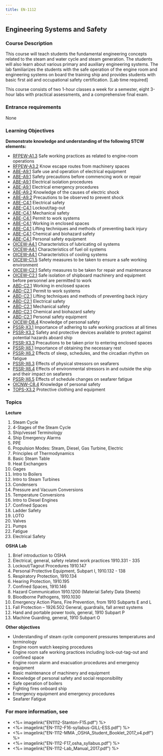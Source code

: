 ```yaml
---
title: EN-1112
---
```


## Engineering Systems and Safety 

### Course Description

This course will teach students the fundamental engineering concepts related to the steam and water cycle and steam generation. The students will also learn about various primary and auxiliary engineering systems. The lab familiarizes the students with the safe operation of the engine room and engineering systems on board the training ship and provides students with basic first aid and occupational safety certification. [Lab time required]

This course consists of two 1-hour classes a week for a semester, eight 3-hour labs with practical assessments, and a comprehensive final exam.

### Entrance requirements

None

### Learning Objectives

**Demonstrate knowledge and understanding of the following STCW elements:**

* [RFPEW-A1.3](34#RFPEW-A1\.3) Safe working practices as related to engine-room operations
* [RFPEW-A3.2](34#RFPEW-A3\.2) Know escape routes from machinery spaces
* [ABE-A9.1](35#ABE-A9\.1) Safe use and operation of electrical equipment
* [ABE-A9.1](35#ABE-A9\.1) Safety precautions before commencing work or repair
* [ABE-A9.1](35#ABE-A9\.1) Electrical isolation procedures
* [ABE-A9.1](35#ABE-A9\.1) Electrical emergency procedures
* [ABE-A9.2](35#ABE-A9\.2) Knowledge of the causes of electric shock
* [ABE-A9.2](35#ABE-A9\.2) Precautions to be observed to prevent shock
* [ABE-C4.1](35#ABE-C4\.1) Electrical safety
* [ABE-C4.1](35#ABE-C4\.1) Lockout/tag-out
* [ABE-C4.1](35#ABE-C4\.1) Mechanical safety
* [ABE-C4.1](35#ABE-C4\.1) Permit to work systems
* [ABE-C4.1](35#ABE-C4\.1) Working in enclosed spaces
* [ABE-C4.1](35#ABE-C4\.1) Lifting techniques and methods of preventing back injury
* [ABE-C4.1](35#ABE-C4\.1) Chemical and biohazard safety
* [ABE-C4.1](35#ABE-C4\.1) Personal safety equipment
* [OICEW-A4.1](31#OICEW-A4\.1) Characteristics of lubricating oil systems
* [OICEW-A4.1](31#OICEW-A4\.1) Characteristics of fuel oil systems
* [OICEW-A4.1](31#OICEW-A4\.1) Characteristics of cooling systems
* [OICEW-C1.5](31#OICEW-C1\.5) Safety measures to be taken to ensure a safe working environment
* [OICEW-C2.1](31#OICEW-C2\.1) Safety measures to be taken for repair and maintenance
* [OICEW-C2.1](31#OICEW-C2\.1) Safe isolation of shipboard machinery and equipment before personnel are permitted to work
* [ABD-C2.1](25#ABD-C2\.1) Working in enclosed spaces
* [ABD-C2.1](25#ABD-C2\.1) Permit to work systems
* [ABD-C2.1](25#ABD-C2\.1) Lifting techniques and methods of preventing back injury
* [ABD-C2.1](25#ABD-C2\.1) Electrical safety
* [ABD-C2.1](25#ABD-C2\.1) Mechanical safety 
* [ABD-C2.1](25#ABD-C2\.1) Chemical and biohazard safety
* [ABD-C2.1](25#ABD-C2\.1) Personal safety equipment 
* [OICEW-D8.4](31#OICEW-D8\.4) Knowledge of personal safety
* [PSSR-X3.1](614#PSSR-X3\.1) Importance of adhering to safe working practices at all times
* [PSSR-X3.2](614#PSSR-X3\.2) Safety and protective devices available to protect against potential hazards aboard ship
* [PSSR-X3.3](614#PSSR-X3\.3) Precautions to be taken prior to entering enclosed spaces
* [PSSR-X6.1](614#PSSR-X6\.1) Importance of obtaining the necessary rest
* [PSSR-X6.2](614#PSSR-X6\.2) Effects of sleep, schedules, and the circadian rhythm on fatigue
* [PSSR-X6.3](614#PSSR-X6\.3) Effects of physical stressors on seafarers
* [PSSR-X6.4](614#PSSR-X6\.4) Effects of environmental stressors in and outside the ship and their impact on seafarers
* [PSSR-X6.5](614#PSSR-X6\.5) Effects of schedule changes on seafarer fatigue
* [OICNW-C8.4](21#OICNW-C8\.4) Knowledge of personal safety 
* [TOPS-X3.2](5111#TOPS-X3\.2) Protective clothing and equipment 


### Topics


**Lecture**

1.	Steam Cycle
2.	4-Stages of the Steam Cycle
3.	Ship/vessel Terminology
4.	Ship Emergency Alarms
5.	PPE
6.	Propulsion Modes: Steam, Diesel, Gas Turbine, Electric
7.	Principles of Thermodynamics
8.	Basic Steam Table
9.	Heat Exchangers
10.	Gages
11.	Intro to Boilers
12.	Intro to Steam Turbines
13.	Condensers
14.	Pressure and Vacuum Conversions
15.	Temperature Conversions
16.	Intro to Diesel Engines
17.	Confined Spaces
18.	Ladder Safety
19.	LOTO
20.	Valves
21.	Pumps
22.	Fatigue
23.	Electrical Safety


**OSHA Lab**


1. Brief introduction to OSHA
1. Electrical, general,   safety related work practices 1910.331 - 335
1. Lockout/Tagout Procedures 1910.147
1. Personal Protective Equipment,  Subpart I, 1910.132 - 138
1. Respiratory Protection, 1910.134 
1. Hearing Protection, 1910.195
1. Confined Spaces, 1910.146
1. Hazard Communication 1910.1200 (Material Safety Data Sheets)
1. Bloodborne Pathogens,  1910.1030
1. Emergency Action Plans, Fire Prevention, from 1910 Subparts E and L
1. Fall Protection – 1926.502 General,  guardrails,  fall arrest systems
1. Hand and portable power tools, general,  1910 Subpart P
1. Machine Guarding, general, 1910 Subpart O






**Other objectives**

* Understanding of steam cycle component pressures temperatures and terminology
* Engine room watch keeping procedures
* Engine room safe working practices including lock-out-tag-out and confined space
* Engine room alarm and evacuation procedures and emergency equipment
* Basic maintenance of machinery and equipment
* Knowledge of personal safety and social responsibility
* Safe operation of boilers
* Fighting fires onboard ship
* Emergency equipment and emergency procedures
* Seafarer Fatigue

### For more information, see 

* <%= imagelink("EN1112-Stanton-F15.pdf") %> 
* <%= imagelink("EN-1112-F16-syllabus-GILL-ESS.pdf") %> 
* <%= imagelink("EN-1112-MMA _OSHA_Student_Booklet_2017_v4.pdf") %> 
* <%= imagelink("EN-1112-F17_osha_syllabus.pdf") %> 
* <%= imagelink("EN-1112-Lab_Manual_2017.pdf") %> 



